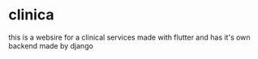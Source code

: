 # clinica

this is a websire for a clinical services made with flutter and has it's own backend made by django 
